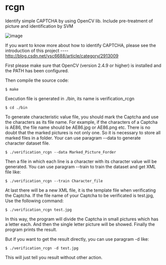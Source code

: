 # rcgn
 Identify simple CAPTCHA by using OpenCV lib. Include pre-treatment of picture and identification by SVM
 
 ![image](http://img.blog.csdn.net/20150424133225831?watermark/2/text/aHR0cDovL2Jsb2cuY3Nkbi5uZXQveXNjNjY4OA==/font/5a6L5L2T/fontsize/400/fill/I0JBQkFCMA==/dissolve/70/gravity/SouthEast)
 
 If you want to know more about how to identify CAPTCHA, please see the introduction of this project ----   http://blog.csdn.net/ysc6688/article/category/2913009

First please make sure that OpenCV (version 2.4.9 or higher) is installed and the PATH has been configured.

Then compile the source code:

    $ make

Execution file is generated in ./bin, its name is verification_rcgn

    $ cd ./bin

To generate characteristic value file, you should mark the Captcha and use the characters as its file name. For example, if the characters of a Captcha is AE86, the file name should be AE86.jpg or AE86.png etc. There is no doubt that the marked pictures is not only one. So it is necessary to store all marked files in a folder.
Your can use paragram --data to generate character dataset file.

    $ ./verification_rcgn --data Marked_Picture_Forder

Then a file in which each line is a character with its character value will be generated. You can use paragram --train to train the dataset and get XML file like:

    $ ./verification_rcgn --train Character_file

At last there will be a new XML file, it is the template file when verificating the Captcha. If the file name of your Captcha to be verificated is test.jpg, Use the following command:

    $ ./verification_rcgn test.jpg

In this way, the program will divide the Captcha in small pictures which has a letter each. And then the single letter picture will be showed. Finally the program prints the result.

But if you want to get the result directly, you can use paragram -d like:

    $ ./verification_rcgn -d test.jpg

This will just tell you result without other action.
